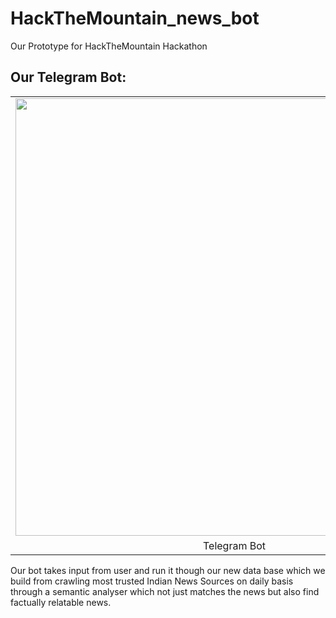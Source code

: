 # HackTheMountain_news_bot
Our Prototype for HackTheMountain Hackathon

## Our Telegram Bot:
  <table align="center">
    <tr>
      <td><img src="https://user-images.githubusercontent.com/17181457/95664719-1a427780-0b68-11eb-82cc-6e547d7cd6e1.png" height=700></td>
      <td><img src="https://user-images.githubusercontent.com/17181457/95665037-43640780-0b6a-11eb-8d7b-bcb2c00fcfc5.png" height=700></td>
    </tr>
    <tr>
      <td align="center">Telegram Bot</td>
      <td align="center">News Article (Instant View)</td>
    </tr>
  </table>

Our bot takes input from user and run it though our new data base which we build from crawling most trusted Indian News Sources on daily basis through a semantic analyser which not just matches the news but also find factually relatable news.
